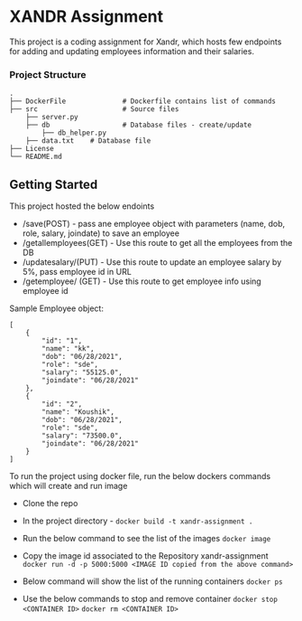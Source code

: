 XANDR Assignment 
==============================
This project is a coding assignment for Xandr, which hosts few endpoints for adding and updating employees information and their salaries.  
### Project Structure
    .
    ├── DockerFile              # Dockerfile contains list of commands
    ├── src                     # Source files
    	├── server.py           
    	├── db                  # Database files - create/update
    		├── db_helper.py 
		├── data.txt    # Database file 
    ├── License
    └── README.md
	

Getting Started
------------
This project hosted the below endoints 
- /save(POST) - pass ane employee object with parameters (name, dob, role, salary, joindate) to save an employee
- /getallemployees(GET) - Use this route to get all the employees from the DB
- /updatesalary/<empid>(PUT) - Use this route to update an employee salary by 5%, pass employee id in URL
- /getemployee/<empid> (GET) - Use this route to get employee info using employee id

Sample Employee object:
```` 
[
    {
        "id": "1",
        "name": "kk",
        "dob": "06/28/2021",
        "role": "sde",
        "salary": "55125.0",
        "joindate": "06/28/2021"
    },
    {
        "id": "2",
        "name": "Koushik",
        "dob": "06/28/2021",
        "role": "sde",
        "salary": "73500.0",
        "joindate": "06/28/2021"
    }
]
```` 
To run the project using docker file, run the below dockers commands which will create and run image
- Clone the repo
- In the project directory - 
`docker build -t xandr-assignment .`

- Run the below command to see the list of the images
`docker image`

- Copy the image id associated to the Repository xandr-assignment
`docker run -d -p 5000:5000 <IMAGE ID copied from the above command>`

- Below command will show the list of the running containers 
`docker ps` 

- Use the below commands to stop and remove container
`docker stop <CONTAINER ID>`
`docker rm <CONTAINER ID>`
